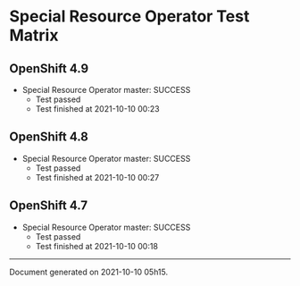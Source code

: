 
Special Resource Operator Test Matrix
=====================================

OpenShift 4.9
-------------


* Special Resource Operator master: SUCCESS
  - Test passed
  - Test finished at 2021-10-10 00:23

OpenShift 4.8
-------------


* Special Resource Operator master: SUCCESS
  - Test passed
  - Test finished at 2021-10-10 00:27

OpenShift 4.7
-------------


* Special Resource Operator master: SUCCESS
  - Test passed
  - Test finished at 2021-10-10 00:18


---
Document generated on 2021-10-10 05h15.
